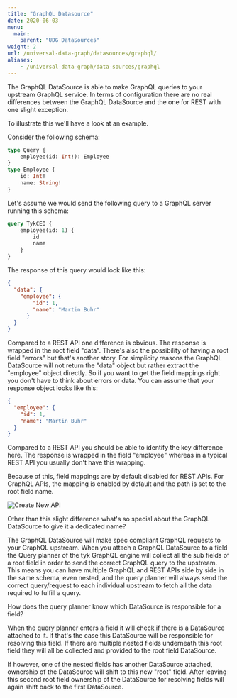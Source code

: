 ```yaml
---
title: "GraphQL Datasource"
date: 2020-06-03
menu:
  main:
    parent: "UDG DataSources"
weight: 2
url: /universal-data-graph/datasources/graphql/
aliases:
    - /universal-data-graph/data-sources/graphql
---
```


The GraphQL DataSource is able to make GraphQL queries to your upstream GraphQL service.
In terms of configuration there are no real differences between the GraphQL DataSource and the one for REST with one slight exception.

To illustrate this we'll have a look at an example.

Consider the following schema:

```graphql
type Query {
    employee(id: Int!): Employee
}
type Employee {
    id: Int!
    name: String!
}
```

Let's assume we would send the following query to a GraphQL server running this schema:

```graphql
query TykCEO {
    employee(id: 1) {
        id
        name
    }
}
```

The response of this query would look like this:

```json
{
  "data": {
    "employee": {
        "id": 1,
        "name": "Martin Buhr"
      }
  }
}
```

Compared to a REST API one difference is obvious. The response is wrapped in the root field "data".
There's also the possibility of having a root field "errors" but that's another story.
For simplicity reasons the GraphQL DataSource will not return the "data" object but rather extract the "employee" object directly.
So if you want to get the field mappings right you don't have to think about errors or data.
You can assume that your response object looks like this:

````json
{
  "employee": {
    "id": 1,
    "name": "Martin Buhr"
  }
}
````

Compared to a REST API you should be able to identify the key difference here.
The response is wrapped in the field "employee" whereas in a typical REST API you usually don't have this wrapping.

Because of this, field mappings are by default disabled for REST APIs.
For GraphQL APIs, the mapping is enabled by default and the path is set to the root field name.

![Create New API](/docs/img/dashboard/udg/datasources/graphql_1.png)

Other than this slight difference what's so special about the GraphQL DataSource to give it a dedicated name?

The GraphQL DataSource will make spec compliant GraphQL requests to your GraphQL upstream.
When you attach a GraphQL DataSource to a field the Query planner of the tyk GraphQL engine will collect all the sub fields of a root field in order to send the correct GraphQL query to the upstream.
This means you can have multiple GraphQL and REST APIs side by side in the same schema, even nested, and the query planner will always send the correct query/request to each individual upstream to fetch all the data required to fulfill a query.

How does the query planner know which DataSource is responsible for a field?

When the query planner enters a field it will check if there is a DataSource attached to it.
If that's the case this DataSource will be responsible for resolving this field.
If there are multiple nested fields underneath this root field they will all be collected and provided to the root field DataSource.

If however, one of the nested fields has another DataSource attached, ownership of the DataSource will shift to this new "root" field.
After leaving this second root field ownership of the DataSource for resolving fields will again shift back to the first DataSource.
